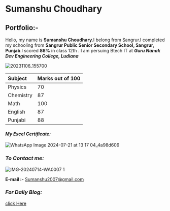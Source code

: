 # Sumanshu Choudhary
## Portfolio:-
Hello, my name is **Sumanshu Choudhary**.I belong from Sangrur.I completed my schooling from **Sangrur Public Senior Secondary School, Sangrur, Punjab**.I scored **86%** in class 12th .
I am persuing Btech IT at ***Guru Nanak Dev Engineering College, Ludiana***

![20231106_155700](https://github.com/user-attachments/assets/b44d772c-f236-4ae0-ba24-a491b56c329c)

|Subject|Marks out of 100|
|:-|:-|
|Physics|70|
|Chemistry|87|
|Math|100|
|English|87|
|Punjabi|88|



#### *My Excel Certificate:*

![WhatsApp Image 2024-07-21 at 13 17 04_4a98d609](https://github.com/user-attachments/assets/cc8ff633-2f24-46be-9819-15563288ea4d)



### _To Contact me:_

![IMG-20240714-WA0007 1](https://github.com/user-attachments/assets/fbe787aa-44ae-4917-8f1f-6526c53eaf5f)



**E-mail :-** Sumanshu2007@gmail.com



### _For Daily Blog:_

[click Here](https://sumanshuchoudhary2007.github.io/dailyblog.github.io/)
